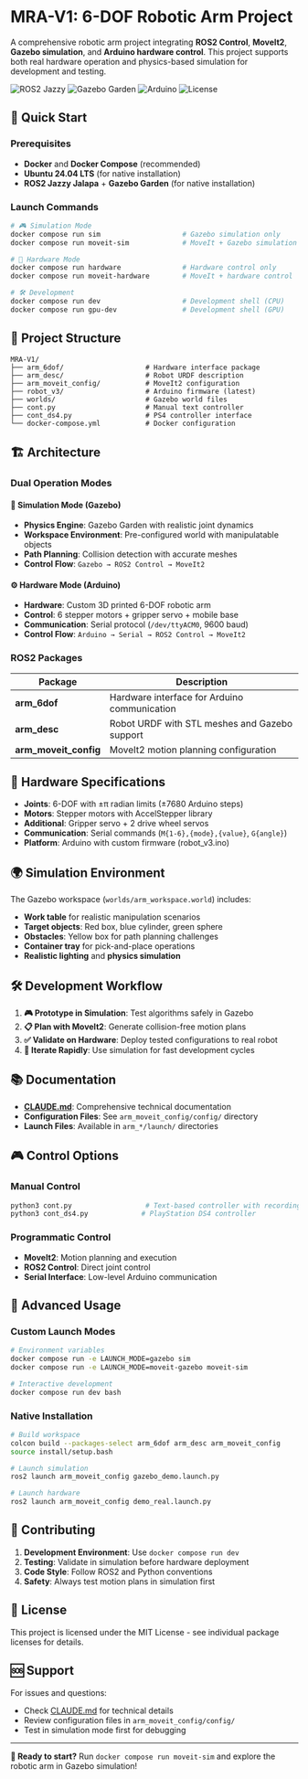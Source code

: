 # MRA-V1: 6-DOF Robotic Arm Project

A comprehensive robotic arm project integrating **ROS2 Control**, **MoveIt2**, **Gazebo simulation**, and **Arduino hardware control**. This project supports both real hardware operation and physics-based simulation for development and testing.

![ROS2 Jazzy](https://img.shields.io/badge/ROS2-Jazzy-blue)
![Gazebo Garden](https://img.shields.io/badge/Gazebo-Garden-green)
![Arduino](https://img.shields.io/badge/Arduino-Compatible-red)
![License](https://img.shields.io/badge/License-MIT-yellow)

## 🚀 Quick Start

### Prerequisites
- **Docker** and **Docker Compose** (recommended)
- **Ubuntu 24.04 LTS** (for native installation)
- **ROS2 Jazzy Jalapa** + **Gazebo Garden** (for native installation)

### Launch Commands

```bash
# 🎮 Simulation Mode
docker compose run sim                    # Gazebo simulation only
docker compose run moveit-sim             # MoveIt + Gazebo simulation

# 🤖 Hardware Mode  
docker compose run hardware               # Hardware control only
docker compose run moveit-hardware        # MoveIt + hardware control

# 🛠️ Development
docker compose run dev                    # Development shell (CPU)
docker compose run gpu-dev                # Development shell (GPU)
```

## 📁 Project Structure

```
MRA-V1/
├── arm_6dof/                    # Hardware interface package
├── arm_desc/                    # Robot URDF description
├── arm_moveit_config/           # MoveIt2 configuration
├── robot_v3/                    # Arduino firmware (latest)
├── worlds/                      # Gazebo world files
├── cont.py                      # Manual text controller
├── cont_ds4.py                  # PS4 controller interface
└── docker-compose.yml           # Docker configuration
```

## 🏗️ Architecture

### Dual Operation Modes

#### 🎯 Simulation Mode (Gazebo)
- **Physics Engine**: Gazebo Garden with realistic joint dynamics
- **Workspace Environment**: Pre-configured world with manipulatable objects
- **Path Planning**: Collision detection with accurate meshes
- **Control Flow**: `Gazebo → ROS2 Control → MoveIt2`

#### ⚙️ Hardware Mode (Arduino)
- **Hardware**: Custom 3D printed 6-DOF robotic arm
- **Control**: 6 stepper motors + gripper servo + mobile base
- **Communication**: Serial protocol (`/dev/ttyACM0`, 9600 baud)
- **Control Flow**: `Arduino → Serial → ROS2 Control → MoveIt2`

### ROS2 Packages

| Package | Description |
|---------|-------------|
| **arm_6dof** | Hardware interface for Arduino communication |
| **arm_desc** | Robot URDF with STL meshes and Gazebo support |
| **arm_moveit_config** | MoveIt2 motion planning configuration |

## 🔧 Hardware Specifications

- **Joints**: 6-DOF with ±π radian limits (±7680 Arduino steps)
- **Motors**: Stepper motors with AccelStepper library
- **Additional**: Gripper servo + 2 drive wheel servos
- **Communication**: Serial commands (`M{1-6},{mode},{value}`, `G{angle}`)
- **Platform**: Arduino with custom firmware (robot_v3.ino)

## 🌍 Simulation Environment

The Gazebo workspace (`worlds/arm_workspace.world`) includes:
- **Work table** for realistic manipulation scenarios
- **Target objects**: Red box, blue cylinder, green sphere
- **Obstacles**: Yellow box for path planning challenges  
- **Container tray** for pick-and-place operations
- **Realistic lighting** and **physics simulation**

## 🛠️ Development Workflow

1. **🎮 Prototype in Simulation**: Test algorithms safely in Gazebo
2. **📋 Plan with MoveIt2**: Generate collision-free motion plans
3. **✅ Validate on Hardware**: Deploy tested configurations to real robot
4. **🔄 Iterate Rapidly**: Use simulation for fast development cycles

## 📚 Documentation

- **[CLAUDE.md](CLAUDE.md)**: Comprehensive technical documentation
- **Configuration Files**: See `arm_moveit_config/config/` directory
- **Launch Files**: Available in `arm_*/launch/` directories

## 🎮 Control Options

### Manual Control
```bash
python3 cont.py                  # Text-based controller with recording
python3 cont_ds4.py             # PlayStation DS4 controller
```

### Programmatic Control
- **MoveIt2**: Motion planning and execution
- **ROS2 Control**: Direct joint control
- **Serial Interface**: Low-level Arduino communication

## 🚀 Advanced Usage

### Custom Launch Modes
```bash
# Environment variables
docker compose run -e LAUNCH_MODE=gazebo sim
docker compose run -e LAUNCH_MODE=moveit-gazebo moveit-sim

# Interactive development
docker compose run dev bash
```

### Native Installation
```bash
# Build workspace
colcon build --packages-select arm_6dof arm_desc arm_moveit_config
source install/setup.bash

# Launch simulation
ros2 launch arm_moveit_config gazebo_demo.launch.py

# Launch hardware
ros2 launch arm_moveit_config demo_real.launch.py
```

## 🤝 Contributing

1. **Development Environment**: Use `docker compose run dev`
2. **Testing**: Validate in simulation before hardware deployment
3. **Code Style**: Follow ROS2 and Python conventions
4. **Safety**: Always test motion plans in simulation first

## 📄 License

This project is licensed under the MIT License - see individual package licenses for details.

## 🆘 Support

For issues and questions:
- Check [CLAUDE.md](CLAUDE.md) for technical details
- Review configuration files in `arm_moveit_config/config/`
- Test in simulation mode first for debugging

---

**🎯 Ready to start?** Run `docker compose run moveit-sim` and explore the robotic arm in Gazebo simulation!